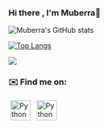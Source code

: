 ### Hi there , I'm Muberra👋

![Muberra's GitHub stats](https://github-readme-stats.vercel.app/api?username=muberraa&theme=vision-friendly-dark&show_icons=true)

[![Top Langs](https://github-readme-stats.vercel.app/api/top-langs/?username=muberraa&layout=compact&theme=vision-friendly-dark)](https://github.com/muberraa/github-readme-stats)

![](https://visitor-badge.laobi.icu/badge?page_id=muberraa.muberraa)

### ✉️ Find me on:
 <a href="https://linkedin.com/in/müberra-kazak" target="_blank" rel="noopener noreferrer"> <img src="https://image.flaticon.com/icons/png/512/1409/1409945.png" alt="Python" height="40" style="vertical-align:top; margin:4px"></a>
 <a href="mailto:muberraakazak@gmail.com"> <img src="https://image.flaticon.com/icons/png/512/732/732200.png" alt="Python" height="40" style="vertical-align:top; margin:4px"></a>





